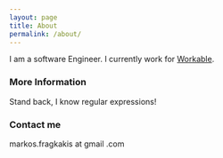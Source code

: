 ```yaml
---
layout: page
title: About
permalink: /about/
---
```


I am a software Engineer. I currently work for [Workable](https://www.workable.com).

### More Information

Stand back, I know regular expressions!

### Contact me

markos.fragkakis at gmail .com